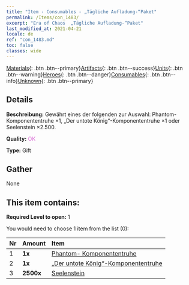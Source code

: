 ```yaml
---
title: "Item - Consumables - „Tägliche Aufladung-“Paket"
permalink: /Items/con_1483/
excerpt: "Era of Chaos  „Tägliche Aufladung-“Paket"
last_modified_at: 2021-04-21
locale: de
ref: "con_1483.md"
toc: false
classes: wide
---
```

 [Materials](/de/Items/){: .btn .btn--primary}[Artifacts](/de/Items/Artifacts/){: .btn .btn--success}[Units](/de/Items/Units/){: .btn .btn--warning}[Heroes](/de/Items/Heroes/){: .btn .btn--danger}[Consumables](/de/Items/Consumables/){: .btn .btn--info}[Unknown](/de/Items/Unknown/){: .btn .btn--primary}

## Details
 **Beschreibung:** Gewährt eines der folgenden zur Auswahl: Phantom-Komponententruhe ×1, „Der untote König“-Komponententruhe ×1 oder Seelenstein ×2.500.

 **Quality:** <span style="color: #DA70D6">OK</span>

 **Type:** Gift

## Gather

  None

## This item contains:

 **Required Level to open:** 1

 You would need to choose 1 item from the list (0):

  | Nr | Amount |     Item    |
  |:---|:-------|:------------|
  | 1 |  **1x** | [Phantom- Komponententruhe](/de/Items/con_1339/) |  | 
  | 2 |  **1x** | [„Der untote König“-Komponententruhe](/de/Items/con_1340/) |  | 
  | 3 |  **2500x** | [Seelenstein ](/de/Items/con_923/) |  | 
